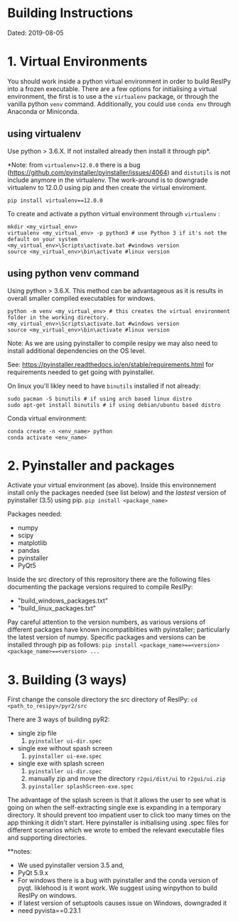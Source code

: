 # Building Instructions
Dated: 2019-08-05

# 1. Virtual Environments
You should work inside a python virtual environment in order to build ResIPy into a frozen executable.
There are a few options for initialising a virtual environment, the first is to 
use a the `virtualenv` package, or through the vanilla python `venv` command. Additionally, you could use `conda env` through Anaconda or Miniconda.

## using virtualenv
Use python > 3.6.X. If not installed already then install it through pip*. 

*Note: from `virtualenv>12.0.0` there is a bug (https://github.com/pyinstaller/pyinstaller/issues/4064) and `distutils` is not include anymore
in the virtualenv. The work-around is to downgrade virtualenv to 12.0.0 using pip and then create the virtual enviroment.
```
pip install virtualenv==12.0.0
```
To create and activate a python virtual environment through `virtualenv` : 
``` shell
mkdir <my_virtual_env>
virtualenv <my_virtual_env> -p python3 # use Python 3 if it's not the default on your system
<my_virtual_env>\Scripts\activate.bat #windows version
source <my_virtual_env>\bin\activate #linux version
```
## using python venv command
Using python > 3.6.X. This method can be advantageous as it is results in overall 
smaller compiled executables for windows. 

``` shell
python -m venv <my_virtual_env> # this creates the virtual environment folder in the working directory. 
<my_virtual_env>\Scripts\activate.bat #windows version
source <my_virtual_env>\bin\activate #linux version
```
Note: As we are using pyinstaller to compile resipy we may also need to install additional dependencies on the OS level. 

See: https://pyinstaller.readthedocs.io/en/stable/requirements.html for requirements needed to get going with pyinstaller. 

On linux you'll likley need to have `binutils` installed if not already: 
```shell
sudo pacman -S binutils # if using arch based linux distro 
sudo apt-get install binutils # if using debian/ubuntu based distro 
```

Conda virtual environment: 
```shell
conda create -n <env_name> python
conda activate <env_name>
```

# 2. Pyinstaller and packages
Activate your virtual environment (as above). Inside this environnement install only the packages needed (see list below) and the *lastest* version of pyinstaller (3.5) using pip. 
`pip install <package_name>`

Packages needed:
- numpy
- scipy
- matplotlib
- pandas
- pyinstaller
- PyQt5

Inside the src directory of this reprository there are the following files documenting the package versions required to compile ResIPy:
 - "build_windows_packages.txt" 
 - "build_linux_packages.txt" 

Pay careful attention to the version numbers, as various versions of different packages have known incompatiblities with pyinstaller; particularly the latest version of numpy.
Specific packages and versions can be installed through pip as follows: 
`pip install <package_name>==<version> <package_name>==<version> ...` 


# 3. Building (3 ways)
First change the console directory the src directory of ResIPy: `cd <path_to_resipy>/pyr2/src`

There are 3 ways of building pyR2:
- single zip file
    1. `pyinstaller ui-dir.spec`
- single exe without spash screen
    1. `pyinstaller ui-exe.spec`
- single exe with splash screen
    1. `pyinstaller ui-dir.spec`
    2. manually zip and move the directory `r2gui/dist/ui` to `r2gui/ui.zip`
    3. `pyinstaller splashScreen-exe.spec`


The advantage of the splash screen is that it allows the user to see what is going on when the self-extracting single exe is expanding in a temporary directory. It should prevent too impatient user to click too many times on the app thinking it didn't start.
Here pyinstaller is initialising using .spec files for different scenarios which we wrote to embed the relevant executable files and supporting directories.  

**notes: 
- We used pyinstaller version 3.5 and,
- PyQt 5.9.x
- For windows there is a bug with pyinstaller and the conda version of pyqt. liklehood is it wont work. We suggest using winpython to build ResIPy on windows.
- if latest version of setuptools causes issue on Windows, downgraded it
- need pyvista==0.23.1




